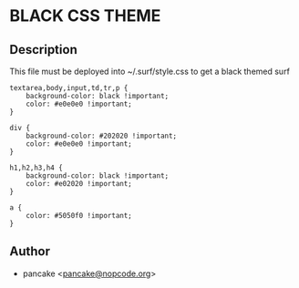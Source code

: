 BLACK CSS THEME
===============

Description
-----------

This file must be deployed into ~/.surf/style.css to get a black themed surf

	textarea,body,input,td,tr,p {
		background-color: black !important;
		color: #e0e0e0 !important;
	}

	div {
		background-color: #202020 !important;
		color: #e0e0e0 !important;
	}

	h1,h2,h3,h4 {
		background-color: black !important;
		color: #e02020 !important;
	}

	a {
		color: #5050f0 !important;
	}

Author
------

- pancake <[pancake@nopcode.org](mailto:pancake@nopcode.org)>
